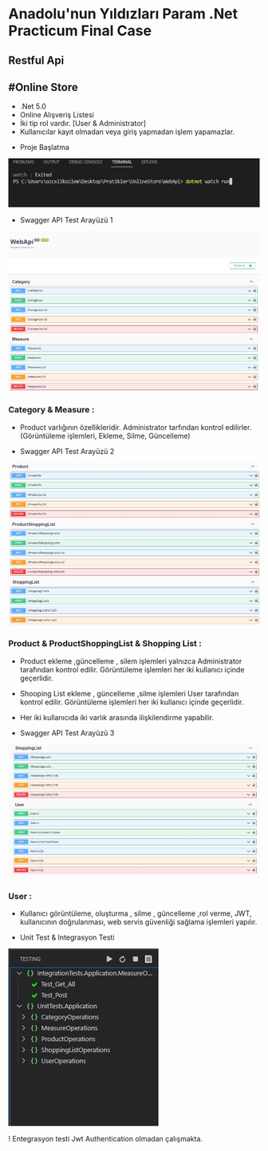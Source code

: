 # Anadolu'nun Yıldızları Param .Net Practicum Final Case
## Restful Api
## #Online Store
- .Net 5.0
- Online Alışveriş Listesi
- İki tip rol vardır. [User & Administrator]
- Kullanıcılar kayıt olmadan veya giriş yapmadan işlem yapamazlar.

* Proje Başlatma

![ProjeGörseli1](/images/final4.jpg)

* Swagger API Test Arayüzü 1

![ProjeGörseli1](/images/final1.jpg)

### Category & Measure : 
* Product varlığının özellikleridir.
Administrator tarfından kontrol edilirler.(Görüntüleme işlemleri, Ekleme, Silme, Güncelleme)

* Swagger API Test Arayüzü 2

![ProjeGörseli2](/images/final2.jpg)

### Product & ProductShoppingList & Shopping List :
* Product ekleme ,güncelleme , silem işlemleri yalnızca Administrator tarafından kontrol edilir. Görüntüleme işlemleri her iki kullanıcı içinde geçerlidir.
* Shooping List ekleme , güncelleme ,silme işlemleri User tarafından kontrol edilir. Görüntüleme işlemleri her iki kullanıcı içinde geçerlidir.
* Her iki kullanıcıda iki varlık arasında ilişkilendirme yapabilir.

* Swagger API Test Arayüzü 3

![ProjeGörseli3](/images/final3.jpg)

### User :
* Kullanıcı görüntüleme, oluşturma , silme , güncelleme ,rol verme, JWT, kullanıcının doğrulanması, web servis güvenliği sağlama işlemleri yapılır.

* Unit Test & Integrasyon Testi

![ProjeGörseli4](/images/final6.jpg)

! Entegrasyon testi Jwt Authentication olmadan çalışmakta.



